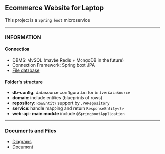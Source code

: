 ## Ecommerce Website for Laptop
This project is a `Spring boot` microservice
<hr>

### INFORMATION
#### Connection
- DBMS: MySQL (maybe Redis + MongoDB in the future)
- Connection Framework: Spring boot JPA
- [File database](https://drive.google.com/drive/folders/1q7t7k1k7veKzN9Ptdctm9bN3y6_01Fuk?usp=share_link)
#### Folder's structure
- **db-config**: datasource configuration for `DriverDataSource`
- **domain**: include entities (blueprints of rows)
- **repository**: `RowEntity` support by `JPARepository`
- **service**: handle mapping and return `ResponseEntity<?>`
- **web-api**: __main module__ include `@SpringbootApplication`
<hr>

### Documents and Files
- [Diagrams](https://drive.google.com/file/d/1OE_KbW5tsNvdta7HfWI2ZhBS9Ljk1yFS/view?usp=share_link)
- [Document](https://drive.google.com/drive/folders/1t4cuOCmw3CqHkqSruj4DafwQF2-rfvm0?usp=share_link)